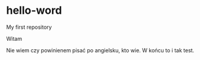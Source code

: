 # hello-word
My first repository

Witam

Nie wiem czy powinienem pisać po angielsku, kto wie.
W końcu to i tak test.
